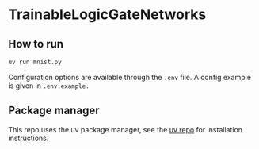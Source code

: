# TrainableLogicGateNetworks

## How to run

```bash
uv run mnist.py
```

Configuration options are available through the `.env` file. A config example is given in `.env.example.`

## Package manager

This repo uses the uv package manager, see the [uv repo](https://github.com/astral-sh/uv/) for installation instructions.